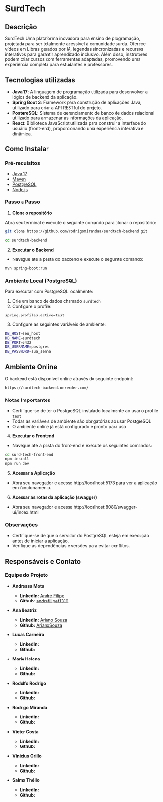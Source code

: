 # SurdTech
## Descrição
SurdTech Uma plataforma inovadora para ensino de programação, projetada para ser totalmente acessível à comunidade surda. Oferece vídeos em Libras gerados por IA, legendas sincronizadas e recursos interativos para garantir aprendizado inclusivo. Além disso, instrutores podem criar cursos com ferramentas adaptadas, promovendo uma experiência completa para estudantes e professores.
## Tecnologias utilizadas
- **Java 17**: A linguagem de programação utilizada para desenvolver a lógica de backend da aplicação.
- **Spring Boot 3**: Framework para construção de aplicações Java, utilizado para criar a API RESTful do projeto.
- **PostgreSQL**: Sistema de gerenciamento de banco de dados relacional utilizado para armazenar as informações da aplicação.
- **React**: Biblioteca JavaScript utilizada para construir a interface do usuário (front-end), proporcionando uma experiência interativa e dinâmica.

## Como Instalar
### Pré-requisitos
- [Java 17](https://www.oracle.com/java/technologies/javase/jdk17-archive-downloads.html)
- [Maven](https://maven.apache.org/download.cgi)
- [PostgreSQL](https://www.postgresql.org/download/)
- [Node.js](https://nodejs.org/) 
### Passo a Passo
1. **Clone o repositório**

Abra seu terminal e execute o seguinte comando para clonar o repositório:

 ```bash
git clone https://github.com/rodrigomirandaa/surdtech-backend.git
```
 ```bash
cd surdtech-backend
```

2. **Executar o Backend**
- Navegue até a pasta do backend e execute o seguinte comando:
```bash
mvn spring-boot:run
```

### Ambiente Local (PostgreSQL)

Para executar com PostgreSQL localmente:

1. Crie um banco de dados chamado `surdtech`
2. Configure o profile:
```properties
spring.profiles.active=test
```

3. Configure as seguintes variáveis de ambiente:
```bash
DB_HOST=seu_host
DB_NAME=surdtech
DB_PORT=5432
DB_USERNAME=postgres
DB_PASSWORD=sua_senha
```

## Ambiente Online

O backend está disponível online através do seguinte endpoint:

```
https://surdtech-backend.onrender.com/
```

### Notas Importantes

- Certifique-se de ter o PostgreSQL instalado localmente ao usar o profile `test`
- Todas as variáveis de ambiente são obrigatórias ao usar PostgreSQL
- O ambiente online já está configurado e pronto para uso
4. **Executar o Frontend**
- Navegue até a pasta do front-end e execute os seguintes comandos:
```bash
cd surd-tech-front-end
npm install
npm run dev
```
5. **Acessar a Aplicação**
- Abra seu navegador e acesse http://localhost:5173 para ver a aplicação em funcionamento.

6. **Acessar as rotas da aplicação (swagger)**
- Abra seu navegador e acesse http://localhost:8080/swagger-ui/index.html

### Observações
- Certifique-se de que o servidor do PostgreSQL esteja em execução antes de iniciar a aplicação.
- Verifique as dependências e versões para evitar conflitos.

## Responsáveis e Contato

### Equipe do Projeto

- **Andressa Mota**
  - **LinkedIn:** [André Filipe](https://linkedin.com/in/)
  - **Github:** [andrefilipef1310](https://github.com/andressamotaz)

- **Ana Beatriz**
  - **LinkedIn:** [Ariano Souza](https://www.linkedin.com/in/)
  - **Github:** [ArianoSouza](https://github.com/beatriz862)

- **Lucas Carneiro**
   - **LinkedIn:** [](https://www.linkedin.com/in/)
   - **Github:** [](https://github.com/lucascarneiros)

- **Maria Helena**
   - **LinkedIn:** [](https://www.linkedin.com/in/)
   - **Github:** [](https://github.com/mhelenaas)
     
- **Rodolfo Rodrigo**
   - **LinkedIn:** [](https://www.linkedin.com/in/rodolforodrigo)
   - **Github:** [](https://github.com/rodolfoxyz)
 
- **Rodrigo Miranda**
   - **LinkedIn:** [](https://linkedin.com/in/)
   - **Github:** [](github.com/rodrigomirandaa)

- **Victor Costa**
  - **LinkedIn:** [](https://www.linkedin.com/in/)
  - **Github:** [](https://github.com/victor.costa213)
 
- **Vinicius Grillo**
  - **LinkedIn:** [](https://www.linkedin.com/in/)
  - **Github:** [](https://github.com/viniciusgr63)

- **Salmo Thélio**
   - **LinkedIn:** [](https://www.linkedin.com/in/)
   - **Github:** [](https://github.com/)
